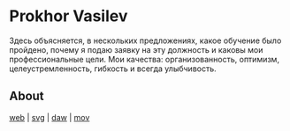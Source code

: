# Prokhor Vasilev

Здесь объясняется, в нескольких предложениях, какое обучение было пройдено, почему я подаю заявку на эту должность и каковы мои профессиональные цели.
Мои качества: организованность, оптимизм, целеустремленность, гибкость и всегда улыбчивость.

## About
[web](samples/1.md) | [svg](https://github.com/43303246) | [daw](https://github.com/43302516) | [mov](https://github.com/57583240)
